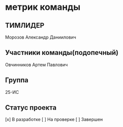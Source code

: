 # метрик команды

## ТИМЛИДЕР
Морозов Александр Даниилович

## Участники команды(подопечный)
Овчинников Артем Павлович

## Группа
25-ИС

## Статус проекта
[x] В разработке
[ ] На проверке
[ ] Завершен